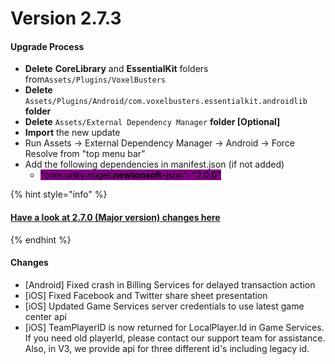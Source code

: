 # Version 2.7.3

#### Upgrade Process

* **Delete**  **CoreLibrary** and **EssentialKit** folders from`Assets/Plugins/VoxelBusters`
* **Delete** `Assets/Plugins/Android/com.voxelbusters.essentialkit.androidlib` **folder**
* **Delete** `Assets/External Dependency Manager` **folder \[Optional]**
* **Import** the new update
* Run Assets -> External Dependency Manager -> Android -> Force Resolve from "top menu bar"
* Add the following dependencies in manifest.json (if not added)
  * <mark style="background-color:purple;">"com.unity.nuget.</mark><mark style="background-color:purple;">**newtonsoft**</mark><mark style="background-color:purple;">-json": "2.0.0"</mark>

{% hint style="info" %}
#### [Have a look at 2.7.0 (Major version) changes here](version-2.7.0.md#changes)
{% endhint %}

#### Changes

* \[Android] Fixed crash in Billing Services for delayed transaction action
* \[iOS] Fixed Facebook and Twitter share sheet presentation
* \[iOS] Updated Game Services server credentials to use latest game center api
* \[iOS] TeamPlayerID is now returned for LocalPlayer.Id in Game Services. If you need old playerId, please contact our support team for assistance. Also, in V3, we provide api for three different id's including legacy id.





